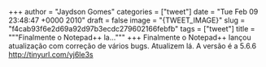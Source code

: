
+++
author = "Jaydson Gomes"
categories = ["tweet"]
date = "Tue Feb 09 23:48:47 +0000 2010"
draft = false
image = "{TWEET_IMAGE}"
slug = "f4cab93f6e2d69a92d97b3ecdc279602166febfb"
tags = ["tweet"]
title = """Finalmente o Notepad++ la..."""
+++
Finalmente o Notepad++ lançou atualização com correção de vários bugs. Atualizem lá. A versão é a 5.6.6 http://tinyurl.com/yj6le3s
